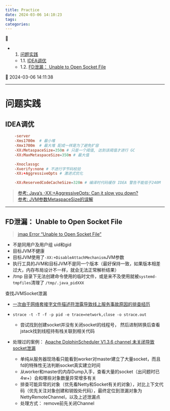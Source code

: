 ```yaml
---
title: Practice
date: 2024-03-06 14:10:23
tags: 
categories: 
---
```


💠

- 1. [问题实践](#问题实践)
    - 1.1. [IDEA调优](#idea调优)
    - 1.2. [FD泄漏： Unable to Open Socket File](#fd泄漏-unable-to-open-socket-file)

💠 2024-03-06 14:11:38
****************************************
# 问题实践
## IDEA调优
```conf
    -server
    -Xms1700m  # 最小堆
    -Xmx1700m  # 最大堆 配成一样是为了避免扩容
    -XX:MetaspaceSize=350m # 只是一个阈值, 达到该阈值才进行 GC
    -XX:MaxMetaspaceSize=350m # 最大值

    -Xnoclassgc 
    -Xverify:none # 不进行字节码校验
    -XX:+AggressiveOpts # 激进式优化

    -XX:ReservedCodeCacheSize=320m # 编译时代码缓存 IDEA 警告不能低于240M
```

> [参考: Java’s -XX:+AggressiveOpts: Can it slow you down?](https://www.opsian.com/blog/aggressive-opts/)  
> [参考: JVM参数MetaspaceSize的误解 ](https://mp.weixin.qq.com/s/jqfppqqd98DfAJHZhFbmxA?)

************************

## FD泄漏： Unable to Open Socket File
> [jmap Error “Unable to Open Socket File”](https://www.baeldung.com/linux/jmap-unable-to-open-socket-file-heap-dump)
- 不是同用户及用户组 uid和gid
- 目标JVM不健康
- 目标JVM使用了`-XX:+DisableAttachMechanism`JVM参数
- 执行工具的JVM和目标JVM不是同一个版本（最好保持一致，如果版本相差过大，内存布局设计不一样，就会无法正常解析结果）
- /tmp 目录下无法创建命令使用的临时文件，或是来不及使用就被`systemd-tmpfiles`清理了 `/tmp/.java_pidXXX`

查找JVMSocket泄漏
- [一次由于网络套接字文件描述符泄露导致线上服务事故原因的排查经历](https://www.wangbo.im/posts/a-production-bug-leaking-sockets-fd-reproducing-practice/)
- `strace -t -T -f -p pid -e trace=network,close -o strace.out`
    - 尝试找到创建socket并没有关闭socket的线程号， 然后进制转换后查看jstack找到线程持有栈关联到相关代码

- 处理过的案例： [Apache DolphinScheduler V1.3.6 channel 未关闭导致socket泄漏](https://github.com/apache/dolphinscheduler/blob/d21eb7b1809aa513ced920d5d08575502bde8911/dolphinscheduler-server/src/main/java/org/apache/dolphinscheduler/server/worker/processor/TaskCallbackService.java#L156)
    - 单纯从服务器现场看只能看到worker对master建立了大量socket，而且fd的特殊性无法判断socket真实建立时间
    - 从worker和master的内存Dump入手，查看大量的socket（出问题时已4w+）会和哪些对象数量异常增多有关
    - 排查可能异常的对象（优先看Netty和Socket有关的对象），对比上下文代码（优先关注对象创建和销毁处代码），最终定位到泄漏对象为NettyRemoteChannel，以及上述泄漏点
    - 处理方式： remove前先关闭Channel

